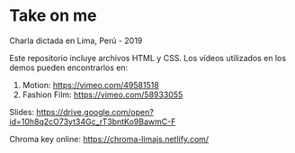 # Take on me

Charla dictada en Lima, Perú - 2019

Este repositorio incluye archivos HTML y CSS. Los vídeos utilizados en los demos pueden encontrarlos en:
1. Motion: https://vimeo.com/49581518
2. Fashion Film: https://vimeo.com/58933055

Slides: https://drive.google.com/open?id=10h8q2cO73yt34Gc_rT3bntKo9BawmC-F

Chroma key online: https://chroma-limajs.netlify.com/

